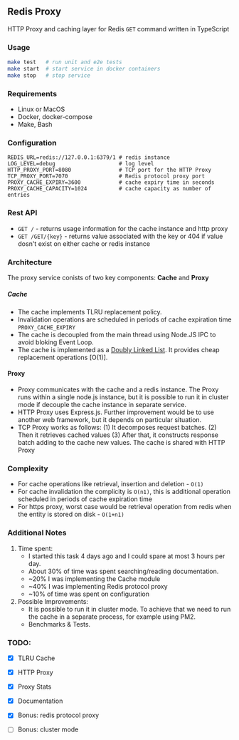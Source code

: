 ## Redis Proxy
HTTP Proxy and caching layer for Redis `GET` command written in TypeScript

### Usage
```bash
make test   # run unit and e2e tests
make start  # start service in docker containers
make stop   # stop service
```

### Requirements
- Linux or MacOS
- Docker, docker-compose
- Make, Bash

### Configuration
```
REDIS_URL=redis://127.0.0.1:6379/1 # redis instance
LOG_LEVEL=debug                    # log level
HTTP_PROXY_PORT=8080               # TCP port for the HTTP Proxy
TCP_PROXY_PORT=7070                # Redis protocol proxy port
PROXY_CACHE_EXPIRY=3600            # cache expiry time in seconds
PROXY_CACHE_CAPACITY=1024          # cache capacity as number of entries
```

### Rest API
- `GET /` - returns usage information for the cache instance and http proxy
- `GET /GET/{key}` - returns value associated with the key or 404 if value  dosn't exist on either cache or redis instance


### Architecture
The proxy service conists of two key components: **Cache** and **Proxy**

##### Cache
- The cache implements TLRU replacement policy. 
- Invalidation operations are scheduled in periods of cache expiration time `PROXY_CACHE_EXPIRY`
- The cache is decoupled from the main thread using Node.JS IPC to avoid bloking Event Loop.
- The cache is implemented as a [Doubly Linked List](https://en.wikipedia.org/wiki/Doubly_linked_list). It provides cheap replacement operations [O(1)].

#### Proxy
- Proxy communicates with the cache and a redis instance. The Proxy runs within a single node.js instance, but it is possible to run it in cluster mode if decouple the cache instance in separate service.
- HTTP Proxy uses Express.js. Further improvement would be to use another web framework, but it depends on particular situation.
- TCP Proxy works as follows: (1) It decomposes request batches. (2) Then it retrieves cached values (3) After that, it constructs response batch adding to the cache new values. The cache is shared with HTTP Proxy

### Complexity
- For cache operations like retrieval, insertion and deletion - `O(1)`
- For cache invalidation the complicity is `O(n1)`, this is additional operation scheduled in periods of cache expiration time
- For https proxy, worst case would be retrieval operation from redis when the entity is stored on disk - `O(1+n1)`

### Additional Notes
1. Time spent:
    - I started this task 4 days ago and I could spare at most 3 hours per day.
    - About 30% of time was spent searching/reading documentation. 
    - ~20% I was implementing the Cache module
    - ~40% I was implementing Redis protocol proxy
    - ~10% of time was spent on configuration
2. Possible Improvements:
    - It is possible to run it in cluster mode. To achieve that we need to run the cache in a separate process, for example using PM2.
    - Benchmarks & Tests.

### TODO:
- [X] TLRU Cache
- [X] HTTP Proxy
- [X] Proxy Stats
- [X] Documentation
- [X] Bonus: redis protocol proxy
- [ ] Bonus: cluster mode 

